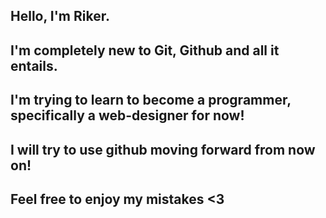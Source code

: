 ## Hello, I'm Riker.

## I'm completely new to Git, Github and all it entails.

## I'm trying to learn to become a programmer, specifically a web-designer for now!

## I will try to use github moving forward from now on!

## Feel free to enjoy my mistakes <3
